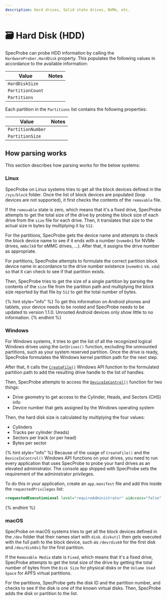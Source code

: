 ```yaml
---
description: Hard drives, Solid state drives, NVMe, etc.
---
```


# 🗃 Hard Disk (HDD)

SpecProbe can probe HDD information by calling the `HardwareProber.HardDisk` property. This populates the following values in accordance to the available information:

| Value            | Notes |
| ---------------- | ----- |
| `HardDiskSize`   |       |
| `PartitionCount` |       |
| `Partitions`     |       |

Each partition in the `Partitions` list contains the following properties:

| Value             | Notes |
| ----------------- | ----- |
| `PartitionNumber` |       |
| `PartitionSize`   |       |

## How parsing works

This section describes how parsing works for the below systems:

### Linux

SpecProbe on Linux systems tries to get all the block devices defined in the `/sys/block` folder. Once the list of block devices are populated (loop devices are not supported), it first checks the contents of the `removable` file.

If the `removable` state is zero, which means that it's a fixed drive, SpecProbe attempts to get the total size of the drive by probing the block size of each drive from the `size` file for each drive. Then, it translates that size to the actual size in bytes by multiplying it by `512`.

For the partitions, SpecProbe gets the device name and attempts to check the block device name to see if it ends with a number (`nvme0n1` for NVMe drives, `mmbclk0` for eMMC drives, ...). After that, it assigns the drive number as appropriate.

For partitions, SpecProbe attempts to formulate the correct partition block device name in accordance to the drive number existence (`nvme0n1` vs. `sda`) so that it can check to see if that partition exists.

Then, SpecProbe tries to get the size of a single partition by parsing the contents of the `size` file from the partition path and multiplying the block size reported by that file by `512` to get the total number of bytes.

{% hint style="info" %}
To get this information on Android phones and tablets, your device needs to be rooted and SpecProbe needs to be updated to version 1.1.0. Unrooted Android devices only show little to no information.
{% endhint %}

### Windows

For Windows systems, it tries to get the list of all the recognized logical Windows drives using the `GetDrives()` function, excluding the unmounted partitions, such as your system reserved partition. Once the drive is ready, SpecProbe formulates the Windows kernel partition path for the next step.

After that, it calls the [`CreateFile()`](https://learn.microsoft.com/en-us/windows/win32/api/fileapi/nf-fileapi-createfilea) Windows API function to the formulated partition path to add the resulting drive handle to the list of handles.

Then, SpecProbe attempts to access the [`DeviceIoControl()`](https://learn.microsoft.com/en-us/windows/win32/api/ioapiset/nf-ioapiset-deviceiocontrol) function for two things:

* Drive geometry to get access to the Cylinder, Heads, and Sectors (CHS) info
* Device number that gets assigned by the Windows operating system

Then, the hard disk size is calculated by multiplying the four values:

* Cylinders
* Tracks per cylinder (heads)
* Sectors per track (or per head)
* Bytes per sector

{% hint style="info" %}
Because of the usage of `CreateFile()` and the `DeviceIoControl()` Windows API functions on your drives, you need to run every application that uses SpecProbe to probe your hard drives as an elevated administrator. The console app shipped with SpecProbe sets the requirement of the administrator privileges.

To do this in your application, create an `app.manifest` file and add this inside the `requestedPrivileges` list:

```xml
<requestedExecutionLevel level="requireAdministrator" uiAccess="false" />
```
{% endhint %}

### macOS

SpecProbe on macOS systems tries to get all the block devices defined in the `/dev` folder that their names start with `disk`. `diskutil` then gets executed with the full path to the block device, such as `/dev/disk0` for the first disk and `/dev/disk0s1` for the first partition.

If the `Removable Media` state is `Fixed`, which means that it's a fixed drive, SpecProbe attempts to get the total size of the drive by getting the total number of bytes from the `Disk Size` for physical disks or the `Volume Used Space` for APFS virtual partitions.

For the partitions, SpecProbe gets the disk ID and the partition number, and checks to see if the disk is one of the known virtual disks. Then, SpecProbe adds the disk or partition to the list.
